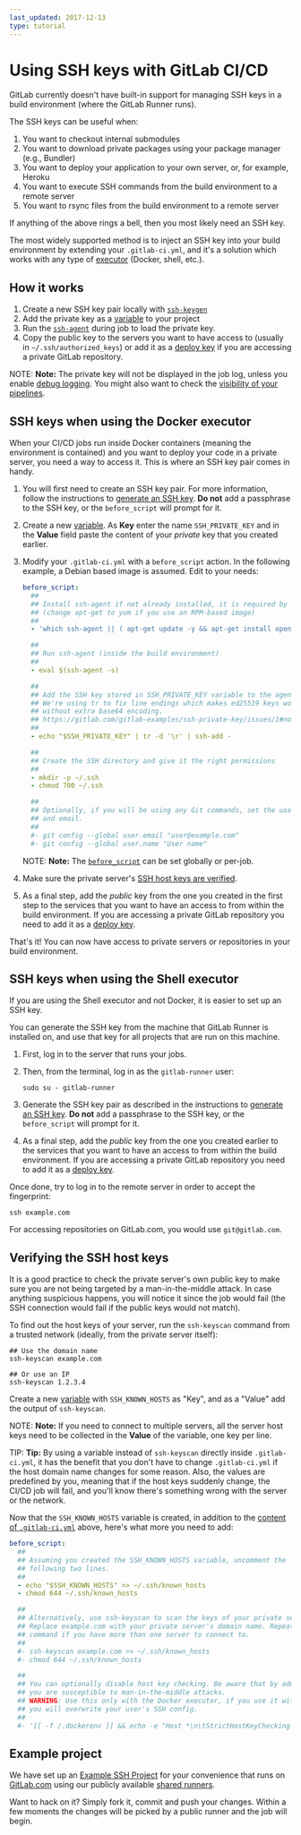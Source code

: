 ```yaml
---
last_updated: 2017-12-13
type: tutorial
---
```


# Using SSH keys with GitLab CI/CD

GitLab currently doesn't have built-in support for managing SSH keys in a build
environment (where the GitLab Runner runs).

The SSH keys can be useful when:

1. You want to checkout internal submodules
1. You want to download private packages using your package manager (e.g., Bundler)
1. You want to deploy your application to your own server, or, for example, Heroku
1. You want to execute SSH commands from the build environment to a remote server
1. You want to rsync files from the build environment to a remote server

If anything of the above rings a bell, then you most likely need an SSH key.

The most widely supported method is to inject an SSH key into your build
environment by extending your `.gitlab-ci.yml`, and it's a solution which works
with any type of [executor](https://docs.gitlab.com/runner/executors/)
(Docker, shell, etc.).

## How it works

1. Create a new SSH key pair locally with [`ssh-keygen`](https://linux.die.net/man/1/ssh-keygen)
1. Add the private key as a [variable](../variables/README.md) to
   your project
1. Run the [`ssh-agent`](https://linux.die.net/man/1/ssh-agent) during job to load
   the private key.
1. Copy the public key to the servers you want to have access to (usually in
   `~/.ssh/authorized_keys`) or add it as a [deploy key](../../ssh/README.md#deploy-keys)
   if you are accessing a private GitLab repository.

NOTE: **Note:**
The private key will not be displayed in the job log, unless you enable
[debug logging](../variables/README.md#debug-logging). You might also want to
check the [visibility of your pipelines](../pipelines/settings.md#visibility-of-pipelines).

## SSH keys when using the Docker executor

When your CI/CD jobs run inside Docker containers (meaning the environment is
contained) and you want to deploy your code in a private server, you need a way
to access it. This is where an SSH key pair comes in handy.

1. You will first need to create an SSH key pair. For more information, follow
   the instructions to [generate an SSH key](../../ssh/README.md#generating-a-new-ssh-key-pair).
   **Do not** add a passphrase to the SSH key, or the `before_script` will
   prompt for it.

1. Create a new [variable](../variables/README.md#gitlab-cicd-environment-variables).
   As **Key** enter the name `SSH_PRIVATE_KEY` and in the **Value** field paste
   the content of your _private_ key that you created earlier.

1. Modify your `.gitlab-ci.yml` with a `before_script` action. In the following
   example, a Debian based image is assumed. Edit to your needs:

   ```yaml
   before_script:
     ##
     ## Install ssh-agent if not already installed, it is required by Docker.
     ## (change apt-get to yum if you use an RPM-based image)
     ##
     - 'which ssh-agent || ( apt-get update -y && apt-get install openssh-client -y )'

     ##
     ## Run ssh-agent (inside the build environment)
     ##
     - eval $(ssh-agent -s)

     ##
     ## Add the SSH key stored in SSH_PRIVATE_KEY variable to the agent store
     ## We're using tr to fix line endings which makes ed25519 keys work
     ## without extra base64 encoding.
     ## https://gitlab.com/gitlab-examples/ssh-private-key/issues/1#note_48526556
     ##
     - echo "$SSH_PRIVATE_KEY" | tr -d '\r' | ssh-add -

     ##
     ## Create the SSH directory and give it the right permissions
     ##
     - mkdir -p ~/.ssh
     - chmod 700 ~/.ssh

     ##
     ## Optionally, if you will be using any Git commands, set the user name and
     ## and email.
     ##
     #- git config --global user.email "user@example.com"
     #- git config --global user.name "User name"
   ```

   NOTE: **Note:**
   The [`before_script`](../yaml/README.md#before_script-and-after_script) can be set globally
   or per-job.

1. Make sure the private server's [SSH host keys are verified](#verifying-the-ssh-host-keys).

1. As a final step, add the _public_ key from the one you created in the first
   step to the services that you want to have an access to from within the build
   environment. If you are accessing a private GitLab repository you need to add
   it as a [deploy key](../../ssh/README.md#deploy-keys).

That's it! You can now have access to private servers or repositories in your
build environment.

## SSH keys when using the Shell executor

If you are using the Shell executor and not Docker, it is easier to set up an
SSH key.

You can generate the SSH key from the machine that GitLab Runner is installed
on, and use that key for all projects that are run on this machine.

1. First, log in to the server that runs your jobs.

1. Then, from the terminal, log in as the `gitlab-runner` user:

   ```shell
   sudo su - gitlab-runner
   ```

1. Generate the SSH key pair as described in the instructions to
   [generate an SSH key](../../ssh/README.md#generating-a-new-ssh-key-pair).
   **Do not** add a passphrase to the SSH key, or the `before_script` will
   prompt for it.

1. As a final step, add the _public_ key from the one you created earlier to the
   services that you want to have an access to from within the build environment.
   If you are accessing a private GitLab repository you need to add it as a
   [deploy key](../../ssh/README.md#deploy-keys).

Once done, try to log in to the remote server in order to accept the fingerprint:

```shell
ssh example.com
```

For accessing repositories on GitLab.com, you would use `git@gitlab.com`.

## Verifying the SSH host keys

It is a good practice to check the private server's own public key to make sure
you are not being targeted by a man-in-the-middle attack. In case anything
suspicious happens, you will notice it since the job would fail (the SSH
connection would fail if the public keys would not match).

To find out the host keys of your server, run the `ssh-keyscan` command from a
trusted network (ideally, from the private server itself):

```shell
## Use the domain name
ssh-keyscan example.com

## Or use an IP
ssh-keyscan 1.2.3.4
```

Create a new [variable](../variables/README.md#gitlab-cicd-environment-variables) with
`SSH_KNOWN_HOSTS` as "Key", and as a "Value" add the output of `ssh-keyscan`.

NOTE: **Note:**
If you need to connect to multiple servers, all the server host keys
need to be collected in the **Value** of the variable, one key per line.

TIP: **Tip:**
By using a variable instead of `ssh-keyscan` directly inside
`.gitlab-ci.yml`, it has the benefit that you don't have to change `.gitlab-ci.yml`
if the host domain name changes for some reason. Also, the values are predefined
by you, meaning that if the host keys suddenly change, the CI/CD job will fail,
and you'll know there's something wrong with the server or the network.

Now that the `SSH_KNOWN_HOSTS` variable is created, in addition to the
[content of `.gitlab-ci.yml`](#ssh-keys-when-using-the-docker-executor)
above, here's what more you need to add:

```yaml
before_script:
  ##
  ## Assuming you created the SSH_KNOWN_HOSTS variable, uncomment the
  ## following two lines.
  ##
  - echo "$SSH_KNOWN_HOSTS" >> ~/.ssh/known_hosts
  - chmod 644 ~/.ssh/known_hosts

  ##
  ## Alternatively, use ssh-keyscan to scan the keys of your private server.
  ## Replace example.com with your private server's domain name. Repeat that
  ## command if you have more than one server to connect to.
  ##
  #- ssh-keyscan example.com >> ~/.ssh/known_hosts
  #- chmod 644 ~/.ssh/known_hosts

  ##
  ## You can optionally disable host key checking. Be aware that by adding that
  ## you are susceptible to man-in-the-middle attacks.
  ## WARNING: Use this only with the Docker executor, if you use it with shell
  ## you will overwrite your user's SSH config.
  ##
  #- '[[ -f /.dockerenv ]] && echo -e "Host *\n\tStrictHostKeyChecking no\n\n" >> ~/.ssh/config'
```

## Example project

We have set up an [Example SSH Project](https://gitlab.com/gitlab-examples/ssh-private-key/) for your convenience
that runs on [GitLab.com](https://gitlab.com) using our publicly available
[shared runners](../runners/README.md).

Want to hack on it? Simply fork it, commit and push your changes. Within a few
moments the changes will be picked by a public runner and the job will begin.
